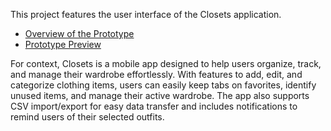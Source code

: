 This project features the user interface of the Closets application.

- [Overview of the Prototype](https://www.figma.com/design/xs2ihBLoCt71dYNlJSlgfX/Closets-Prototype?node-id=0-1&node-type=canvas)
- [Prototype Preview](https://www.figma.com/proto/RcpRESETxW52bbax8KPfrl/Closets-Prototype-(1)?node-id=39-139&node-type=canvas&t=qyazjvYzLq0kKYps-1&scaling=scale-down&content-scaling=fixed&page-id=0%3A1)

For context, Closets is a mobile app designed to help users organize, track, and manage their wardrobe effortlessly. With features to add, edit, and categorize clothing items, users can easily keep tabs on favorites, identify unused items, and manage their active wardrobe. The app also supports CSV import/export for easy data transfer and includes notifications to remind users of their selected outfits.

